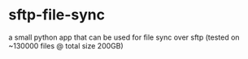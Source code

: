 # sftp-file-sync
a small python app that can be used for file sync over sftp (tested on ~130000 files @ total size 200GB)
